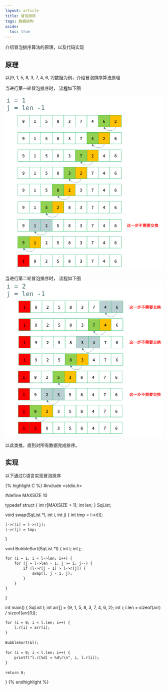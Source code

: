 ```yaml
---
layout: article
title: 冒泡排序
tags: 数据结构
aside:
  toc: true
---
```


介绍冒泡排序算法的原理，以及代码实现

<!--more-->

## 原理

以[9, 1, 5, 8, 3, 7, 4, 6, 2]数据为例，介绍冒泡排序算法原理

当进行第一轮冒泡排序时， 流程如下图

![bubble_sort_1st.png](/assets/images/bubble_sort_1st.png)


当进行第二轮冒泡排序时， 流程如下图
![bubble_sort_2nd.png](/assets/images/bubble_sort_2nd.png)

以此类推，直到对所有数据完成排序。

## 实现

以下通过C语言实现冒泡排序

{% highlight C %}
#include <stdio.h>

#define MAXSIZE 10

typedef struct {
    int r[MAXSIZE + 1];
    int len;
} SqList;

void swap(SqList *l, int i, int j)
{
    int tmp = l->r[i];

    l->r[i] = l->r[j];
    l->r[j] = tmp;
}


void BubbleSort(SqList *l)
{
    int i;
    int j;

    for (i = 1; i < l->len; i++) {
        for (j = l->len - 1; j >= i; j--) {
            if (l->r[j - 1] > l->r[j]) {
                swap(l, j - 1, j);
            }
        }
    }
}

int main()
{
    SqList l;
    int arr[] = {9, 1, 5, 8, 3, 7, 4, 6, 2};
    int i;
    l.len = sizeof(arr) / sizeof(arr[0]);

    for (i = 0; i < l.len; i++) {
        l.r[i] = arr[i];
    }

    BubbleSort(&l);

    for (i = 0; i < l.len; i++) {
        printf("l.r[%d] = %d\r\n", i, l.r[i]);
    }

    return 0;
}
{% endhighlight %}
